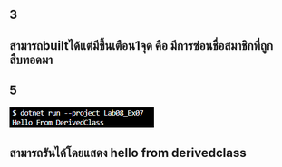 ## 3
## สามารถbuiltได้แต่มีขึ้นเตือน1จุด คือ มีการซ่อนชื่อสมาชิกที่ถูกสืบทอดมา

## 5
![alt text](image-7.png)
## สามารถรันได้โดยแสดง hello from derivedclass
